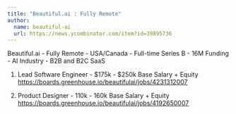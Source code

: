 ```yaml
---
title: "Beautiful.ai : Fully Remote"
author:
  name: beautiful-ai
  url: https://news.ycombinator.com/item?id=39895736
---
```

Beautiful.ai - Fully Remote - USA&#x2F;Canada - Full-time Series B - 16M Funding - AI Industry - B2B and B2C SaaS

1. Lead Software Engineer - $175k - $250k Base Salary + Equity <a href="https:&#x2F;&#x2F;boards.greenhouse.io&#x2F;beautifulai&#x2F;jobs&#x2F;4231312007" rel="nofollow">https:&#x2F;&#x2F;boards.greenhouse.io&#x2F;beautifulai&#x2F;jobs&#x2F;4231312007</a>

2. Product Designer - 110k - 160k Base Salary + Equity <a href="https:&#x2F;&#x2F;boards.greenhouse.io&#x2F;beautifulai&#x2F;jobs&#x2F;4192650007" rel="nofollow">https:&#x2F;&#x2F;boards.greenhouse.io&#x2F;beautifulai&#x2F;jobs&#x2F;4192650007</a>
